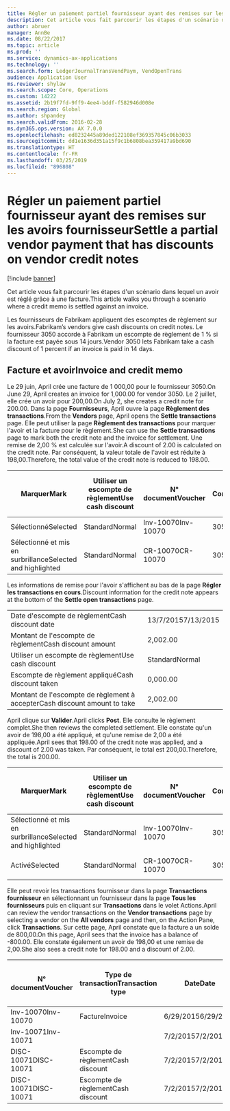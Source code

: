 ```yaml
---
title: Régler un paiement partiel fournisseur ayant des remises sur les avoirs fournisseur
description: Cet article vous fait parcourir les étapes d'un scénario dans lequel un avoir est réglé grâce à une facture.
author: abruer
manager: AnnBe
ms.date: 08/22/2017
ms.topic: article
ms.prod: ''
ms.service: dynamics-ax-applications
ms.technology: ''
ms.search.form: LedgerJournalTransVendPaym, VendOpenTrans
audience: Application User
ms.reviewer: shylaw
ms.search.scope: Core, Operations
ms.custom: 14222
ms.assetid: 2b19f7fd-9ff9-4ee4-bddf-f582946d008e
ms.search.region: Global
ms.author: shpandey
ms.search.validFrom: 2016-02-28
ms.dyn365.ops.version: AX 7.0.0
ms.openlocfilehash: ed8232445a89ded122108ef369357845c06b3033
ms.sourcegitcommit: dd1e1636d351a15f9c1b6808bea359417a9bd690
ms.translationtype: HT
ms.contentlocale: fr-FR
ms.lasthandoff: 03/25/2019
ms.locfileid: "896808"
---
```

# <a name="settle-a-partial-vendor-payment-that-has-discounts-on-vendor-credit-notes"></a><span data-ttu-id="de65a-103">Régler un paiement partiel fournisseur ayant des remises sur les avoirs fournisseur</span><span class="sxs-lookup"><span data-stu-id="de65a-103">Settle a partial vendor payment that has discounts on vendor credit notes</span></span>

[!include [banner](../includes/banner.md)]

<span data-ttu-id="de65a-104">Cet article vous fait parcourir les étapes d'un scénario dans lequel un avoir est réglé grâce à une facture.</span><span class="sxs-lookup"><span data-stu-id="de65a-104">This article walks you through a scenario where a credit memo is settled against an invoice.</span></span>

<span data-ttu-id="de65a-105">Les fournisseurs de Fabrikam appliquent des escomptes de règlement sur les avoirs.</span><span class="sxs-lookup"><span data-stu-id="de65a-105">Fabrikam’s vendors give cash discounts on credit notes.</span></span> <span data-ttu-id="de65a-106">Le fournisseur 3050 accorde à Fabrikam un escompte de règlement de 1 % si la facture est payée sous 14 jours.</span><span class="sxs-lookup"><span data-stu-id="de65a-106">Vendor 3050 lets Fabrikam take a cash discount of 1 percent if an invoice is paid in 14 days.</span></span>

## <a name="invoice-and-credit-memo"></a><span data-ttu-id="de65a-107">Facture et avoir</span><span class="sxs-lookup"><span data-stu-id="de65a-107">Invoice and credit memo</span></span>
<span data-ttu-id="de65a-108">Le 29 juin, April crée une facture de 1 000,00 pour le fournisseur 3050.</span><span class="sxs-lookup"><span data-stu-id="de65a-108">On June 29, April creates an invoice for 1,000.00 for vendor 3050.</span></span> <span data-ttu-id="de65a-109">Le 2 juillet, elle crée un avoir pour 200,00.</span><span class="sxs-lookup"><span data-stu-id="de65a-109">On July 2, she creates a credit note for 200.00.</span></span> <span data-ttu-id="de65a-110">Dans la page **Fournisseurs**, April ouvre la page **Règlement des transactions**.</span><span class="sxs-lookup"><span data-stu-id="de65a-110">From the **Vendors** page, April opens the **Settle transactions** page.</span></span> <span data-ttu-id="de65a-111">Elle peut utiliser la page **Règlement des transactions** pour marquer l'avoir et la facture pour le règlement.</span><span class="sxs-lookup"><span data-stu-id="de65a-111">She can use the **Settle transactions** page to mark both the credit note and the invoice for settlement.</span></span> <span data-ttu-id="de65a-112">Une remise de 2,00 % est calculée sur l'avoir.</span><span class="sxs-lookup"><span data-stu-id="de65a-112">A discount of 2.00 is calculated on the credit note.</span></span> <span data-ttu-id="de65a-113">Par conséquent, la valeur totale de l'avoir est réduite à 198,00.</span><span class="sxs-lookup"><span data-stu-id="de65a-113">Therefore, the total value of the credit note is reduced to 198.00.</span></span>

| <span data-ttu-id="de65a-114">Marquer</span><span class="sxs-lookup"><span data-stu-id="de65a-114">Mark</span></span>                     | <span data-ttu-id="de65a-115">Utiliser un escompte de règlement</span><span class="sxs-lookup"><span data-stu-id="de65a-115">Use cash discount</span></span> | <span data-ttu-id="de65a-116">N° document</span><span class="sxs-lookup"><span data-stu-id="de65a-116">Voucher</span></span>   | <span data-ttu-id="de65a-117">Compte</span><span class="sxs-lookup"><span data-stu-id="de65a-117">Account</span></span> | <span data-ttu-id="de65a-118">Date</span><span class="sxs-lookup"><span data-stu-id="de65a-118">Date</span></span>      | <span data-ttu-id="de65a-119">Date d'échéance</span><span class="sxs-lookup"><span data-stu-id="de65a-119">Due date</span></span>  | <span data-ttu-id="de65a-120">Facture</span><span class="sxs-lookup"><span data-stu-id="de65a-120">Invoice</span></span> | <span data-ttu-id="de65a-121">Montant dans la devise de transaction</span><span class="sxs-lookup"><span data-stu-id="de65a-121">Amount in transaction currency</span></span> | <span data-ttu-id="de65a-122">Devise</span><span class="sxs-lookup"><span data-stu-id="de65a-122">Currency</span></span> | <span data-ttu-id="de65a-123">Montant à régler</span><span class="sxs-lookup"><span data-stu-id="de65a-123">Amount to settle</span></span> |
|--------------------------|-------------------|-----------|---------|-----------|-----------|---------|--------------------------------|----------|------------------|
| <span data-ttu-id="de65a-124">Sélectionné</span><span class="sxs-lookup"><span data-stu-id="de65a-124">Selected</span></span>                 | <span data-ttu-id="de65a-125">Standard</span><span class="sxs-lookup"><span data-stu-id="de65a-125">Normal</span></span>            | <span data-ttu-id="de65a-126">Inv-10070</span><span class="sxs-lookup"><span data-stu-id="de65a-126">Inv-10070</span></span> | <span data-ttu-id="de65a-127">3050</span><span class="sxs-lookup"><span data-stu-id="de65a-127">3050</span></span>    | <span data-ttu-id="de65a-128">6/29/2015</span><span class="sxs-lookup"><span data-stu-id="de65a-128">6/29/2015</span></span> | <span data-ttu-id="de65a-129">7/29/2015</span><span class="sxs-lookup"><span data-stu-id="de65a-129">7/29/2015</span></span> | <span data-ttu-id="de65a-130">10070</span><span class="sxs-lookup"><span data-stu-id="de65a-130">10070</span></span>   | <span data-ttu-id="de65a-131">-1 000,00</span><span class="sxs-lookup"><span data-stu-id="de65a-131">-1,000.00</span></span>                      | <span data-ttu-id="de65a-132">USD</span><span class="sxs-lookup"><span data-stu-id="de65a-132">USD</span></span>      | <span data-ttu-id="de65a-133">-990,00</span><span class="sxs-lookup"><span data-stu-id="de65a-133">-990.00</span></span>          |
| <span data-ttu-id="de65a-134">Sélectionné et mis en surbrillance</span><span class="sxs-lookup"><span data-stu-id="de65a-134">Selected and highlighted</span></span> | <span data-ttu-id="de65a-135">Standard</span><span class="sxs-lookup"><span data-stu-id="de65a-135">Normal</span></span>            | <span data-ttu-id="de65a-136">CR-10070</span><span class="sxs-lookup"><span data-stu-id="de65a-136">CR-10070</span></span>  | <span data-ttu-id="de65a-137">3050</span><span class="sxs-lookup"><span data-stu-id="de65a-137">3050</span></span>    | <span data-ttu-id="de65a-138">7/2/2015</span><span class="sxs-lookup"><span data-stu-id="de65a-138">7/2/2015</span></span>  | <span data-ttu-id="de65a-139">7/29/2015</span><span class="sxs-lookup"><span data-stu-id="de65a-139">7/29/2015</span></span> |         | <span data-ttu-id="de65a-140">200,00</span><span class="sxs-lookup"><span data-stu-id="de65a-140">200.00</span></span>                         | <span data-ttu-id="de65a-141">USD</span><span class="sxs-lookup"><span data-stu-id="de65a-141">USD</span></span>      | <span data-ttu-id="de65a-142">198,00</span><span class="sxs-lookup"><span data-stu-id="de65a-142">198.00</span></span>           |

<span data-ttu-id="de65a-143">Les informations de remise pour l'avoir s'affichent au bas de la page **Régler les transactions en cours**.</span><span class="sxs-lookup"><span data-stu-id="de65a-143">Discount information for the credit note appears at the bottom of the **Settle open transactions** page.</span></span>

|                              |           |
|------------------------------|-----------|
| <span data-ttu-id="de65a-144">Date d'escompte de règlement</span><span class="sxs-lookup"><span data-stu-id="de65a-144">Cash discount date</span></span>           | <span data-ttu-id="de65a-145">13/7/2015</span><span class="sxs-lookup"><span data-stu-id="de65a-145">7/13/2015</span></span> |
| <span data-ttu-id="de65a-146">Montant de l'escompte de règlement</span><span class="sxs-lookup"><span data-stu-id="de65a-146">Cash discount amount</span></span>         | <span data-ttu-id="de65a-147">2,00</span><span class="sxs-lookup"><span data-stu-id="de65a-147">2.00</span></span>      |
| <span data-ttu-id="de65a-148">Utiliser un escompte de règlement</span><span class="sxs-lookup"><span data-stu-id="de65a-148">Use cash discount</span></span>            | <span data-ttu-id="de65a-149">Standard</span><span class="sxs-lookup"><span data-stu-id="de65a-149">Normal</span></span>    |
| <span data-ttu-id="de65a-150">Escompte de règlement appliqué</span><span class="sxs-lookup"><span data-stu-id="de65a-150">Cash discount taken</span></span>          | <span data-ttu-id="de65a-151">0,00</span><span class="sxs-lookup"><span data-stu-id="de65a-151">0.00</span></span>      |
| <span data-ttu-id="de65a-152">Montant de l'escompte de règlement à accepter</span><span class="sxs-lookup"><span data-stu-id="de65a-152">Cash discount amount to take</span></span> | <span data-ttu-id="de65a-153">2,00</span><span class="sxs-lookup"><span data-stu-id="de65a-153">2.00</span></span>      |

<span data-ttu-id="de65a-154">April clique sur **Valider**.</span><span class="sxs-lookup"><span data-stu-id="de65a-154">April clicks **Post**.</span></span> <span data-ttu-id="de65a-155">Elle consulte le règlement complet.</span><span class="sxs-lookup"><span data-stu-id="de65a-155">She then reviews the completed settlement.</span></span> <span data-ttu-id="de65a-156">Elle constate qu'un avoir de 198,00 a été appliqué, et qu'une remise de 2,00 a été appliquée.</span><span class="sxs-lookup"><span data-stu-id="de65a-156">April sees that 198.00 of the credit note was applied, and a discount of 2.00 was taken.</span></span> <span data-ttu-id="de65a-157">Par conséquent, le total est 200,00.</span><span class="sxs-lookup"><span data-stu-id="de65a-157">Therefore, the total is 200.00.</span></span>

| <span data-ttu-id="de65a-158">Marquer</span><span class="sxs-lookup"><span data-stu-id="de65a-158">Mark</span></span>                     | <span data-ttu-id="de65a-159">Utiliser un escompte de règlement</span><span class="sxs-lookup"><span data-stu-id="de65a-159">Use cash discount</span></span> | <span data-ttu-id="de65a-160">N° document</span><span class="sxs-lookup"><span data-stu-id="de65a-160">Voucher</span></span>   | <span data-ttu-id="de65a-161">Compte</span><span class="sxs-lookup"><span data-stu-id="de65a-161">Account</span></span> | <span data-ttu-id="de65a-162">Date</span><span class="sxs-lookup"><span data-stu-id="de65a-162">Date</span></span>      | <span data-ttu-id="de65a-163">Date d'échéance</span><span class="sxs-lookup"><span data-stu-id="de65a-163">Due date</span></span>  | <span data-ttu-id="de65a-164">Facture</span><span class="sxs-lookup"><span data-stu-id="de65a-164">Invoice</span></span>  | <span data-ttu-id="de65a-165">Montant dans la devise de transaction</span><span class="sxs-lookup"><span data-stu-id="de65a-165">Amount in transaction currency</span></span> | <span data-ttu-id="de65a-166">Devise</span><span class="sxs-lookup"><span data-stu-id="de65a-166">Currency</span></span> | <span data-ttu-id="de65a-167">Montant à régler</span><span class="sxs-lookup"><span data-stu-id="de65a-167">Amount to settle</span></span> |
|--------------------------|-------------------|-----------|---------|-----------|-----------|----------|--------------------------------|----------|------------------|
| <span data-ttu-id="de65a-168">Sélectionné et mis en surbrillance</span><span class="sxs-lookup"><span data-stu-id="de65a-168">Selected and highlighted</span></span> | <span data-ttu-id="de65a-169">Standard</span><span class="sxs-lookup"><span data-stu-id="de65a-169">Normal</span></span>            | <span data-ttu-id="de65a-170">Inv-10070</span><span class="sxs-lookup"><span data-stu-id="de65a-170">Inv-10070</span></span> | <span data-ttu-id="de65a-171">3050</span><span class="sxs-lookup"><span data-stu-id="de65a-171">3050</span></span>    | <span data-ttu-id="de65a-172">6/29/2015</span><span class="sxs-lookup"><span data-stu-id="de65a-172">6/29/2015</span></span> | <span data-ttu-id="de65a-173">7/29/2015</span><span class="sxs-lookup"><span data-stu-id="de65a-173">7/29/2015</span></span> | <span data-ttu-id="de65a-174">10070</span><span class="sxs-lookup"><span data-stu-id="de65a-174">10070</span></span>    | <span data-ttu-id="de65a-175">-1 000,00</span><span class="sxs-lookup"><span data-stu-id="de65a-175">-1,000.00</span></span>                      | <span data-ttu-id="de65a-176">USD</span><span class="sxs-lookup"><span data-stu-id="de65a-176">USD</span></span>      | <span data-ttu-id="de65a-177">-200,00</span><span class="sxs-lookup"><span data-stu-id="de65a-177">-200.00</span></span>          |
| <span data-ttu-id="de65a-178">Activé</span><span class="sxs-lookup"><span data-stu-id="de65a-178">Selected</span></span>                 | <span data-ttu-id="de65a-179">Standard</span><span class="sxs-lookup"><span data-stu-id="de65a-179">Normal</span></span>            | <span data-ttu-id="de65a-180">CR-10070</span><span class="sxs-lookup"><span data-stu-id="de65a-180">CR-10070</span></span>  | <span data-ttu-id="de65a-181">3050</span><span class="sxs-lookup"><span data-stu-id="de65a-181">3050</span></span>    | <span data-ttu-id="de65a-182">7/2/2015</span><span class="sxs-lookup"><span data-stu-id="de65a-182">7/2/2015</span></span>  | <span data-ttu-id="de65a-183">7/29/2015</span><span class="sxs-lookup"><span data-stu-id="de65a-183">7/29/2015</span></span> | <span data-ttu-id="de65a-184">CR-10070</span><span class="sxs-lookup"><span data-stu-id="de65a-184">CR-10070</span></span> | <span data-ttu-id="de65a-185">200,00</span><span class="sxs-lookup"><span data-stu-id="de65a-185">200.00</span></span>                         | <span data-ttu-id="de65a-186">USD</span><span class="sxs-lookup"><span data-stu-id="de65a-186">USD</span></span>      | <span data-ttu-id="de65a-187">198,00</span><span class="sxs-lookup"><span data-stu-id="de65a-187">198.00</span></span>           |

<span data-ttu-id="de65a-188">Elle peut revoir les transactions fournisseur dans la page **Transactions fournisseur** en sélectionnant un fournisseur dans la page **Tous les fournisseurs** puis en cliquant sur **Transactions** dans le volet Actions.</span><span class="sxs-lookup"><span data-stu-id="de65a-188">April can review the vendor transactions on the **Vendor transactions** page by selecting a vendor on the **All vendors** page and then, on the Action Pane, click **Transactions**.</span></span> <span data-ttu-id="de65a-189">Sur cette page, April constate que la facture a un solde de 800,00.</span><span class="sxs-lookup"><span data-stu-id="de65a-189">On this page, April sees that the invoice has a balance of -800.00.</span></span> <span data-ttu-id="de65a-190">Elle constate également un avoir de 198,00 et une remise de 2,00.</span><span class="sxs-lookup"><span data-stu-id="de65a-190">She also sees a credit note for 198.00 and a discount of 2.00.</span></span>

| <span data-ttu-id="de65a-191">N° document</span><span class="sxs-lookup"><span data-stu-id="de65a-191">Voucher</span></span>    | <span data-ttu-id="de65a-192">Type de transaction</span><span class="sxs-lookup"><span data-stu-id="de65a-192">Transaction type</span></span> | <span data-ttu-id="de65a-193">Date</span><span class="sxs-lookup"><span data-stu-id="de65a-193">Date</span></span>      | <span data-ttu-id="de65a-194">Facture</span><span class="sxs-lookup"><span data-stu-id="de65a-194">Invoice</span></span> | <span data-ttu-id="de65a-195">Montant au débit dans la devise de transaction</span><span class="sxs-lookup"><span data-stu-id="de65a-195">Amount in transaction currency debit</span></span> | <span data-ttu-id="de65a-196">Montant au crédit dans la devise de transaction</span><span class="sxs-lookup"><span data-stu-id="de65a-196">Amount in transaction currency credit</span></span> | <span data-ttu-id="de65a-197">Solde</span><span class="sxs-lookup"><span data-stu-id="de65a-197">Balance</span></span> | <span data-ttu-id="de65a-198">Devise</span><span class="sxs-lookup"><span data-stu-id="de65a-198">Currency</span></span> |
|------------|------------------|-----------|---------|--------------------------------------|---------------------------------------|---------|----------|
| <span data-ttu-id="de65a-199">Inv-10070</span><span class="sxs-lookup"><span data-stu-id="de65a-199">Inv-10070</span></span>  | <span data-ttu-id="de65a-200">Facture</span><span class="sxs-lookup"><span data-stu-id="de65a-200">Invoice</span></span>          | <span data-ttu-id="de65a-201">6/29/2015</span><span class="sxs-lookup"><span data-stu-id="de65a-201">6/29/2015</span></span> | <span data-ttu-id="de65a-202">10070</span><span class="sxs-lookup"><span data-stu-id="de65a-202">10070</span></span>   |                                      | <span data-ttu-id="de65a-203">1 000,00</span><span class="sxs-lookup"><span data-stu-id="de65a-203">1,000.00</span></span>                              | <span data-ttu-id="de65a-204">-800,00</span><span class="sxs-lookup"><span data-stu-id="de65a-204">-800.00</span></span> | <span data-ttu-id="de65a-205">USD</span><span class="sxs-lookup"><span data-stu-id="de65a-205">USD</span></span>      |
| <span data-ttu-id="de65a-206">Inv-10071</span><span class="sxs-lookup"><span data-stu-id="de65a-206">Inv-10071</span></span>  |                  | <span data-ttu-id="de65a-207">7/2/2015</span><span class="sxs-lookup"><span data-stu-id="de65a-207">7/2/2015</span></span>  | <span data-ttu-id="de65a-208">CR10071</span><span class="sxs-lookup"><span data-stu-id="de65a-208">CR10071</span></span> | <span data-ttu-id="de65a-209">200,00</span><span class="sxs-lookup"><span data-stu-id="de65a-209">200.00</span></span>                               |                                       | <span data-ttu-id="de65a-210">0,00</span><span class="sxs-lookup"><span data-stu-id="de65a-210">0.00</span></span>    | <span data-ttu-id="de65a-211">USD</span><span class="sxs-lookup"><span data-stu-id="de65a-211">USD</span></span>      |
| <span data-ttu-id="de65a-212">DISC-10071</span><span class="sxs-lookup"><span data-stu-id="de65a-212">DISC-10071</span></span> |  <span data-ttu-id="de65a-213">Escompte de règlement</span><span class="sxs-lookup"><span data-stu-id="de65a-213">Cash discount</span></span>   | <span data-ttu-id="de65a-214">7/2/2015</span><span class="sxs-lookup"><span data-stu-id="de65a-214">7/2/2015</span></span>  |         | <span data-ttu-id="de65a-215">2,00</span><span class="sxs-lookup"><span data-stu-id="de65a-215">2.00</span></span>                                 |                                       | <span data-ttu-id="de65a-216">0,00</span><span class="sxs-lookup"><span data-stu-id="de65a-216">0.00</span></span>    | <span data-ttu-id="de65a-217">USD</span><span class="sxs-lookup"><span data-stu-id="de65a-217">USD</span></span>      |
| <span data-ttu-id="de65a-218">DISC-10071</span><span class="sxs-lookup"><span data-stu-id="de65a-218">DISC-10071</span></span> |  <span data-ttu-id="de65a-219">Escompte de règlement</span><span class="sxs-lookup"><span data-stu-id="de65a-219">Cash discount</span></span>   | <span data-ttu-id="de65a-220">7/2/2015</span><span class="sxs-lookup"><span data-stu-id="de65a-220">7/2/2015</span></span>  |         |                                      | <span data-ttu-id="de65a-221">2,00</span><span class="sxs-lookup"><span data-stu-id="de65a-221">2.00</span></span>                                  | <span data-ttu-id="de65a-222">0,00</span><span class="sxs-lookup"><span data-stu-id="de65a-222">0.00</span></span>    | <span data-ttu-id="de65a-223">USD</span><span class="sxs-lookup"><span data-stu-id="de65a-223">USD</span></span>      |






